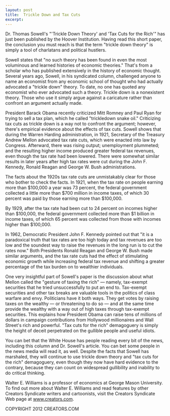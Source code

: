 ```yaml
---
layout: post
title:  Trickle Down and Tax Cuts
excerpt:
---
```


Dr. Thomas Sowell's "'Trickle Down Theory' and 'Tax Cuts for the Rich'" has just been published by the Hoover Institution. Having read this short paper, the conclusion you must reach is that the term "trickle down theory" is simply a tool of charlatans and political hustlers.

Sowell states that "no such theory has been found in even the most voluminous and learned histories of economic theories." That's from a scholar who has published extensively in the history of economic thought. Several years ago, Sowell, in his syndicated column, challenged anyone to name an economist from any economic school of thought who had actually advocated a "trickle down" theory. To date, no one has quoted any economist who ever advocated such a theory. Trickle down is a nonexistent theory. Those who use it simply argue against a caricature rather than confront an argument actually made.

President Barack Obama recently criticized Mitt Romney and Paul Ryan for trying to sell a tax plan, which he called "trickledown snake oil." Criticizing tax cuts as trickle down is a way not to confront the argument; however, there's empirical evidence about the effects of tax cuts. Sowell shows that during the Warren Harding administration, in 1921, Secretary of the Treasury Andrew Mellon advocated tax rate cuts, which were enacted into law by Congress. Afterward, there was rising output; unemployment plummeted; and the resulting higher income produced greater federal tax revenues, even though the tax rate had been lowered. There were somewhat similar results in later years after high tax rates were cut during the John F. Kennedy, Ronald Reagan and George W. Bush administrations.

The facts about the 1920s tax rate cuts are unmistakably clear for those who bother to check the facts. In 1921, when the tax rate on people earning more than $100,000 a year was 73 percent, the federal government collected a little more than $700 million in income taxes, of which 30 percent was paid by those earning more than $100,000.

 By 1929, after the tax rate had been cut to 24 percent on incomes higher than $100,000, the federal government collected more than $1 billion in income taxes, of which 65 percent was collected from those with incomes higher than $100,000.

In 1962, Democratic President John F. Kennedy pointed out that "it is a paradoxical truth that tax rates are too high today and tax revenues are too low and the soundest way to raise the revenues in the long run is to cut the rates now." Both Presidents Ronald Reagan and George W. Bush made similar arguments, and the tax rate cuts had the effect of stimulating economic growth while increasing federal tax revenue and shifting a greater percentage of the tax burden on to wealthier individuals.

One very insightful part of Sowell's paper is the discussion about what Mellon called the "gesture of taxing the rich" — namely, tax-exempt securities that he tried unsuccessfully to put an end to. Tax-exempt securities and other tax breaks are valuable tools in the politics of class warfare and envy. Politicians have it both ways. They get votes by raising taxes on the wealthy — or threatening to do so — and at the same time provide the wealthy with a way out of high taxes through tax-exempt securities. This explains how President Obama can raise tens of millions of dollars in campaign contributions from Hollywood millionaires and Wall Street's rich and powerful. "Tax cuts for the rich" demagoguery is simply the height of deceit perpetrated on the gullible people and useful idiots.

You can bet that the White House has people reading every bit of the news, including this column and Dr. Sowell's article. You can bet some people in the news media will read it, as well. Despite the facts that Sowell has marshaled, they will continue to use trickle down theory and "tax cuts for the rich" demagoguery, even though they now have hard evidence to the contrary, because they can count on widespread gullibility and inability to do critical thinking.

Walter E. Williams is a professor of economics at George Mason University. To find out more about Walter E. Williams and read features by other Creators Syndicate writers and cartoonists, visit the Creators Syndicate Web page at www.creators.com.

COPYRIGHT 2012 CREATORS.COM
